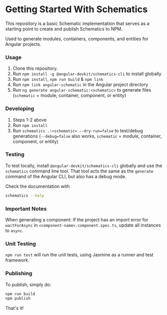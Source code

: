 # Getting Started With Schematics

This repository is a basic Schematic implementation that serves as a starting point to create and publish Schematics to NPM.

Used to generate modules, containers, components, and entities for Angular projects.

### Usage

1. Clone this repository.
2. Run `npm install -g @angular-devkit/schematics-cli` to install globally
3. Run `npm install`, `npm run build` & `npm link`
4. Run `npm link angular-schematic` in the Angular project directory
5. Run `ng generate angular-schematic:<schematic>` to generate files (`schematic` = module, container, component, or entity)

### Developing

1. Steps 1-2 above
2. Run `npm install`
3. Run `schematics .:<schematic> --dry-run=false` to test/debug generations (`--debug=false` also works, `schematic` = module, container, component, or entity)

### Testing

To test locally, install `@angular-devkit/schematics-cli` globally and use the `schematics` command line tool. That tool acts the same as the `generate` command of the Angular CLI, but also has a debug mode.

Check the documentation with
```bash
schematics --help
```

### Important Notes

When generating a component: If the project has an import error for `waitForAsync` in `<component-name>.component.spec.ts`, update all instances to `async`.

### Unit Testing

`npm run test` will run the unit tests, using Jasmine as a runner and test framework.

### Publishing

To publish, simply do:

```bash
npm run build
npm publish
```

That's it!
 
